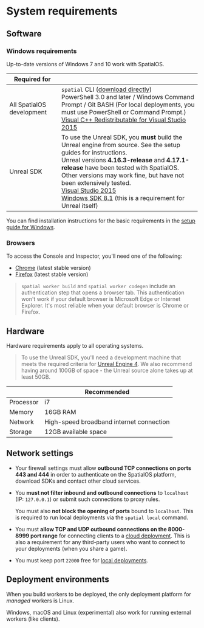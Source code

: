 # System requirements

## Software

### Windows requirements

Up-to-date versions of Windows 7 and 10 work with SpatialOS.

| Required for | |
| --- | --- |
| All SpatialOS development | `spatial` CLI ([download directly](../get-started/setup/win.md#2-set-up-the-spatialos-cli)) <br> PowerShell 3.0 and later / Windows Command Prompt / Git BASH (For local deployments, you must use PowerShell or Command Prompt.) <br> [Visual C++ Redistributable for Visual Studio 2015](https://www.microsoft.com/en-gb/download/details.aspx?id=48145) |
| Unreal SDK | To use the Unreal SDK, you **must** build the Unreal engine from source. See the setup guides for instructions. <br> Unreal versions **4.16.3-release** and **4.17.1-release** have been tested with SpatialOS. Other versions may work fine, but have not been extensively tested. <br> [Visual Studio 2015](https://www.visualstudio.com/vs/older-downloads/) <br> [Windows SDK 8.1](https://developer.microsoft.com/en-us/windows/downloads/windows-8-1-sdk) (this is a requirement for Unreal itself) |

You can find installation instructions for the basic requirements in the [setup guide for Windows](../get-started/setup/win.md).


### Browsers

To access the Console and Inspector, you'll need one of the following:

* [Chrome](https://www.google.com/chrome/browser/desktop/) (latest stable version)
* [Firefox](https://www.mozilla.org/en-GB/firefox/new/) (latest stable version)

>`spatial worker build` and `spatial worker codegen` include an authentication step that opens a browser tab.
This authentication won't work if your default browser is Microsoft Edge or Internet Explorer.
It's most reliable when your default browser is Chrome or Firefox.

## Hardware

Hardware requirements apply to all operating systems.

> To use the Unreal SDK, you'll need a development machine that meets the
> required criteria for [Unreal Engine 4](https://wiki.unrealengine.com/Recommended_Hardware). We also recommend having around
> 100GB of space - the Unreal source alone takes up at least 50GB.

| | Recommended |
| --- | --- |
| Processor | i7 |
| Memory | 16GB RAM |
| Network | High-speed broadband internet connection |
| Storage | 12GB available space |

## Network settings

* Your firewall settings must allow **outbound TCP connections on ports 443 and 444** in order to authenticate on the
SpatialOS platform, download SDKs and contact other cloud services.

* You **must not filter inbound and outbound connections** to `localhost` (IP: `127.0.0.1`) or submit such connections to
proxy rules.

    You must also **not block the opening of ports** bound to `localhost`. This is required to run local
    deployments via the `spatial local` command.

* You must **allow TCP and UDP outbound connections on the 8000-8999 port range** for connecting clients to a
[cloud deployment](https://docs.improbable.io/reference/12.2/shared/glossary#cloud-deployment). This is also a requirement for any third-party users who want to connect to your deployments (when you share a game).
* You must keep port `22000` free for [local deployments](https://docs.improbable.io/reference/12.2/shared/glossary#local-deployment).

## Deployment environments

When you build workers to be deployed, the only deployment platform for *managed* workers is Linux.

Windows, macOS and Linux (experimental) also work for running external workers (like clients).
